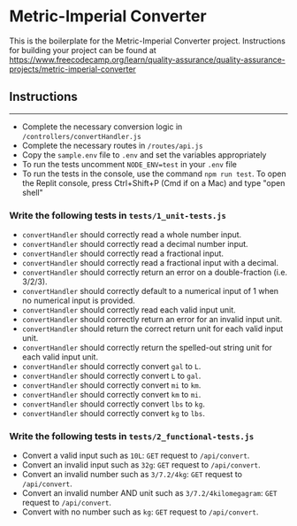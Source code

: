# Metric-Imperial Converter

This is the boilerplate for the Metric-Imperial Converter project. Instructions for building your project can be found at <https://www.freecodecamp.org/learn/quality-assurance/quality-assurance-projects/metric-imperial-converter>

## Instructions

------

- Complete the necessary conversion logic in ``` /controllers/convertHandler.js ```
- Complete the necessary routes in ``` /routes/api.js ```
- Copy the ```sample.env``` file to ```.env``` and set the variables appropriately
- To run the tests uncomment ```NODE_ENV=test``` in your ```.env``` file
- To run the tests in the console, use the command ```npm run test```. To open the Replit console, press Ctrl+Shift+P (Cmd if on a Mac) and type "open shell"

### Write the following tests in ```tests/1_unit-tests.js```

- ```convertHandler``` should correctly read a whole number input.
- ```convertHandler``` should correctly read a decimal number input.
- ```convertHandler``` should correctly read a fractional input.
- ```convertHandler``` should correctly read a fractional input with a decimal.
- ```convertHandler``` should correctly return an error on a double-fraction (i.e. 3/2/3).
- ```convertHandler``` should correctly default to a numerical input of 1 when no numerical input is provided.
- ```convertHandler``` should correctly read each valid input unit.
- ```convertHandler``` should correctly return an error for an invalid input unit.
- ```convertHandler``` should return the correct return unit for each valid input unit.
- ```convertHandler``` should correctly return the spelled-out string unit for each valid input unit.
- ```convertHandler``` should correctly convert ``gal`` to ``L``.
- ```convertHandler``` should correctly convert ``L`` to ``gal``.
- ```convertHandler``` should correctly convert ``mi`` to ``km``.
- ```convertHandler``` should correctly convert ``km`` to ``mi``.
- ```convertHandler``` should correctly convert ``lbs`` to ``kg``.
- ```convertHandler``` should correctly convert ``kg`` to ``lbs``.

### Write the following tests in ``tests/2_functional-tests.js``

- Convert a valid input such as ``10L``: ``GET`` request to ``/api/convert``.
- Convert an invalid input such as ``32g``: ``GET`` request to ``/api/convert``.
- Convert an invalid number such as ``3/7.2/4kg``: ``GET`` request to ``/api/convert``.
- Convert an invalid number AND unit such as ``3/7.2/4kilomegagram``: ``GET`` request to ``/api/convert``.
- Convert with no number such as ``kg``: ``GET`` request to ``/api/convert``.
